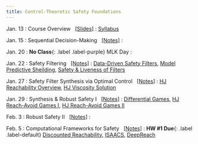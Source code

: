 ```yaml
---
title: Control-Theoretic Safety Foundations
---
```


Jan. 13
: Course Overview  &nbsp; [[Slides]](./assets/pdfs/Lecture0_intro.pdf)
  : [Syllabus](https://abajcsy.github.io/embodied-ai-safety/syllabus/)

Jan. 15
: Sequential Decision-Making &nbsp; [[Notes]](./assets/pdfs/Lecture1_optimal_control.pdf)
  : 

Jan. 20
: **No Class**{: .label .label-purple} MLK Day
  : 

Jan. 22
: Safety Filtering &nbsp; [[Notes]](./assets/pdfs/Lecture2_safety_filtering.pdf)
  : [Data-Driven Safety Filters](https://hybrid-robotics.berkeley.edu/publications/CSM2023_Safety_Filters.pdf), [Model Predictive Sheilding](https://arxiv.org/abs/1905.10691), [Safety & Liveness of Filters](https://arxiv.org/pdf/2312.15347) 
  <!-- **HW #1 Out**{: .label .label-default} -->

Jan. 27
: Safety Filter Synthesis via Optimal Control &nbsp; [[Notes]](./assets/pdfs/Lecture3_safety_filter_synthesis.pdf)
  : [HJ Reachability Overview](https://arxiv.org/abs/1709.07523), [HJ Viscosity Solution](https://arxiv.org/abs/1410.6445)


Jan. 29
: Synthesis & Robust Safety I &nbsp; [[Notes]](./assets/pdfs/Lecture4_synthesis_and_robust_safety.pdf)
  : [Differential Games](https://www.rand.org/content/dam/rand/pubs/research_memoranda/2008/RM1391.pdf), [HJ Reach-Avoid Games I](https://www.cs.ubc.ca/~mitchell/Papers/publishedIEEEtac05.pdf), [HJ Reach-Avoid Games II](https://arxiv.org/pdf/0911.4625)

Feb. 3
: Robust Safety II &nbsp; [[Notes]](./assets/pdfs/Lecture5_robust_safety_II.pdf)
  : 

Feb. 5
: Computational Frameworks for Safety &nbsp; [[Notes]](./assets/pdfs/Lecture6_computational_frameworks.pdf) 
  : **HW #1 Due**{: .label .label-default} [Discounted Reachability](https://ieeexplore.ieee.org/document/8794107), [ISAACS](https://arxiv.org/abs/2212.03228), [DeepReach](https://arxiv.org/pdf/2011.02082)
  
